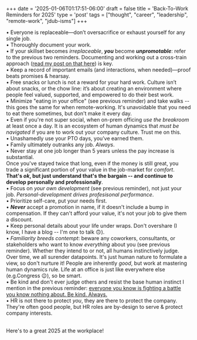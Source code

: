 +++
date = '2025-01-06T01:17:51-06:00'
draft = false
title = 'Back-To-Work Reminders for 2025'
type = 'post'
tags = ["thought", "career", "leadership", "remote-work", "jdub-isms"]
+++



•	Everyone is replaceable—don’t oversacrifice or exhaust yourself for any single job.<br />
•	Thoroughly document your work.<br />
•	If your skillset becomes *irreplaceable*, ***you*** become ***unpromotable***: refer to the previous two reminders.  Documenting and working out a cross-train approach ([read my post on that here](https://julianwest.me/Blog/empowering-independence-it/)) is key.<br />
•	Keep a record of important emails (and interactions, when needed)—proof beats promises & hearsay.<br />
•	Free snacks or lunch is not a reward for your hard work. Culture isn’t about snacks, or the chow line: it’s about creating an environment where people feel valued, supported, and empowered to do their best work. <br />
•	Minimize "eating in your office" (see previous reminder) and take walks -- this goes the same for when remote-working. It's unavoidable that you need to eat there sometimes, but don't make it every day. <br />
•	Even if you're not super social, when on-prem officing *use the breakroom* at least once a day. It is an ecosystem of human dynamics that *must be navigated* if you are to work out your company culture. Trust me on this.<br />
•	Unashamedly use your PTO days, you’ve earned them.<br />
•	Family ultimately outranks any job.  *Always*.<br />
•	Never stay at one job longer than 5 years unless the pay increase is substantial.  <br />Once you've stayed twice that long, even if the money is still great, you trade a significant portion of your value in the job-market for *comfort*.  **That's *ok*, but just understand that's the bargain -- and continue to develop personally and professionally**. <br />
•	Focus on *your own development* (see previous reminder), not just your job.  *Personal-development drives profesisonal performance*.  <br />
•	Prioritize self-care, put your needs first.<br />
•	***Never*** accept a promotion in name, if it doesn't include a bump in compensation. If they can't afford your value, it's not your job to give them a discount. <br />
•	Keep personal details about your life under wraps.  Don't overshare (I know, I have a blog -- I'm one to talk 🙃). <br />
•	*Familiarity breeds contempt*: beware any coworkers, consultants, or stakeholders who want to know *everything* about you (see previous reminder).  Whether they intend to or not, all humans instinctively judge. Over time, we all surender datapoints. It's just human nature to formulate a view, so don't nurture it!  People are inherently *good*, but work at mastering human dynamics rule. Life at an office is just like everywhere else (e.g.Congress 😉), so be smart. <br />
•	Be kind and don't ever judge others and resist the base human instinct I mention in the previous reminder: [everyone you know is fighting a battle you know nothing about.  Be kind. Always.](https://www.goodreads.com/quotes/6697537-everyone-you-meet-is-fighting-a-battle-you-know-nothing) <br />
•	HR is not there to protect *you*, they are there to protect the company.  They're often good people, but HR roles are by-design to serve & protect company interests.  <br /><br />

Here's to a great 2025 at the workplace!